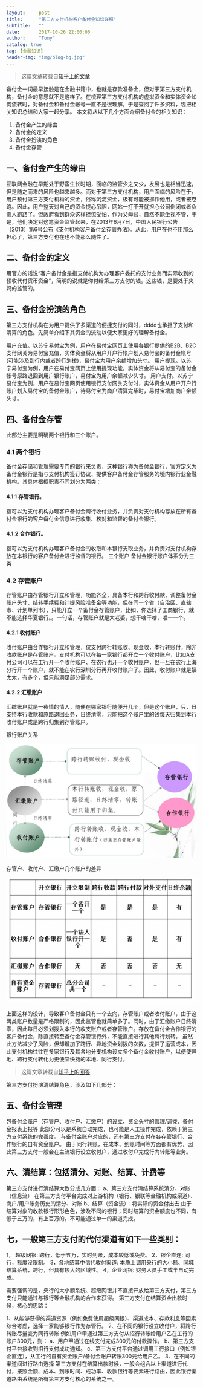 ```yaml
---
layout:     post
title:      "第三方支付机构客户备付金知识详解"
subtitle:   ""
date:       2017-10-26 22:00:00
author:     "Tony"
catalog: true
tag: [金融知识]
header-img: "img/blog-bg.jpg"
---
```


> 这篇文章转载自[知乎上的文章](https://zhuanlan.zhihu.com/p/24496274)

备付金一词最早接触是在金融书籍中，也就是存款准备金，但对于第三方支付机构，备付金的意思就不是这样了。在梳理第三方支付机构的虚拟资金和实体资金如何流转时，对备付金和备付金帐号一直不是很理解，于是查阅了许多资料，现把相关知识总结和大家一起分享。
本文将从以下几个方面介绍备付金的相关知识：

1. 备付金产生的缘由
2. 备付金的定义
3. 备付金扮演的角色
4. 备付金存管

## 一、备付金产生的缘由

互联网金融在早期处于野蛮生长时期，面临的监管少之又少，发展也是相当迅速，但是随之而来的风险也越来越多。而对于第三方支付机构，用户面临的风险在于，用户预付第三方支付机构的资金，俗称沉淀资金，极有可能被挪作他用，或者被卷跑。因此，用户整天对自己的资金提心吊胆，网站一打不开就担心公司倒闭或者负责人跑路了。但政府看到群众这样担惊受怕，作为父母官，自然不能坐视不管，于是，他们决定对这笔资金监管起来，在2013年6月7日，中国人民银行公告〔2013〕第6号公布《支付机构客户备付金存管办法》。从此，用户在也不用那么担心了，第三方支付也在也不能那么随性了。

## 二、备付金的定义

用官方的话说“客户备付金是指支付机构为办理客户委托的支付业务而实际收到的预收代付货币资金”，简明的说就是你付给第三方支付的钱。这些钱，是要处于央妈的监管的。

## 三、备付金扮演的角色

第三方支付机构在为用户提供了多渠道的便捷支付的同时，dddd也承担了支付和清算的角色。先简单介绍下其资金的流动以便大家更好的理解备付金。

用户充值。以苏宁易付宝为例，用户在易付宝网页上使用各银行提供的B2B、B2C支付网关为易付宝充值，实体资金将从用户开户行帐户划入易付宝的备付金帐号(可能涉及到行内或者跨行划拨)，易付宝为用户余额增加头寸。
用户提现。以苏宁易付宝为例，用户在易付宝网页上使用提现功能，实体资金将从易付宝的备付金帐号原路退回到用户银行账户，易付宝为用户余额减少头寸。
用户支付。以苏宁易付宝为例，用户在易付宝网页使用银行支付网关支付时，实体资金从用户开户行账户划入易付宝的备付金账户，待易付宝为商户清算完毕时，易付宝增加商户余额头寸。

## 四、备付金存管

此部分主要是明确两个银行和三个账户。

### 4.1 两个银行
备付金存储和管理需要专门的银行来负责，这种银行称为备付金银行，官方定义为备付金银行是指与支付机构签订协议、提供客户备付金存管服务的境内银行业金融机构。其具体根据职责不同划分为两类：

#### 4.1.1 存管银行。
指可以为支付机构办理客户备付金跨行收付业务，并负责对支付机构存放在所有备付金银行的客户备付金信息进行收集、核对和监督的备付金银行。

#### 4.1.2 合作银行。
指可以为支付机构办理客户备付金的收取和本银行支取业务，并负责对支付机构存放在本银行的客户备付金进行监督的银行。
三个账户
备付金银行账户体系分为三类

### 4.2 存管账户

存管账户由存管银行开立和管理，功能齐全，具备本行和跨行收付款、调整备付金账户头寸、结转手续费和计提风险准备金等功能，但在同一个省（自治区、直辖市、计划单列市），只能开立一个备付金存管账户，比如，你选择了工商银行，就不能选择华夏银行。。一句话，存管账户就是大老婆，想干啥干啥，唯一一个。

#### 4.2.1 收付账户
收付账户由合作银行开立和管理，仅支付跨行转账收、现金收，本行转账付，除非收款账户是存管账户。支付机构可以在每一家银行都开立一个收付账户，比如A支付公司可以在工行开一个收付账户、在农行也开一个收付账户，但一旦在农行上海分行开一个账户，就不能在农行深圳分行再开收付账户了。因此，收付账户就是姨太太，有多个，但只能满足部分需求。

#### 4.2.2 汇缴账户
汇缴账户就是一夜情的情人，随便在哪家银行随便开几个，但是这个账户，只，日支持本行收款和原路退回业务，日终清零，只能把这个账户里的钱每天归集到本行收付账户或是跨行归集到存管账户。

银行账户关系

![20171026_001](/img/in-post/20171026_001.png)


存管户、收付户、汇缴户几个账户的差异

![20171026_002](/img/in-post/20171026_002.png)

上面这样的设计，导致客户备付金只有一个去向，存管账户或者收付账户，由于这两类账户数量是严格限制的，因此监管也就简单多了。同时，由于汇缴账户日终清零，因此每日必须划拨入本行的收支账户或者存管账户。存放在备付金合作银行的客户备付金，除直接转至备付金存管银行外，不能直接进行其他跨行划转。
虽然此方法减少了风险，但却增加了跨行、异地资金划拨的次数，提供了运营成本，因此支付机构往往在多家银行及其各地分支机构设立多个备付金收付账户，以便使异地、跨行支付转化为更便宜快捷的本地、同行支付。

> 这篇文章转载自[知乎上的回答](https://www.zhihu.com/question/34352468)

第三方支付扮演清结算角色，涉及如下几部分：

## 五、备付金管理

包备付金账户（存管户、收付户、汇缴户）的设立、资金头寸的管理/调拨、备付金报表上报等
此部分可以是系统自动完成，也可能是人工操作完成，依赖于第三方支付系统的完善度。
与备付金账户对应的，还有第三方支付在各存管银行、合作银行的自有资金账户。
由于同行转账，在成本、到账时间等方面都有优势，因此第三方支付一般会在主流银行设立收付户，通过收付户完成行内转账等业务。

## 六、清结算：包括清分、对账、结算、计费等

 第三方支付进行清结算大致分成几方面：
 a、第三方支付清结算系统清分、对账（信息流）
 在第三方支付平台完成对上游机构（银行、银联等金融机构或渠道）、商户/用户账务历史的清分、对账
 b、结算（资金流）：将实际的资金付出去
 由于结算对象的收款银行形形色色，涉及不同的银行；同时结算的资金额度也不同，有低于五万的，有上百万的。不可能通过单一的渠道完成。

## 七，一般第三方支付的代付渠道有如下一些类别：

 1， 超级网银: 跨行，低于五万，实时到账，成本较低或免费。
 2，银企直连: 同行，额度没限制。
 3，各地结算中信代收付渠道: 本质上调用央行的大小额、同城结算系统，跨行，但具有较大的区域性。
 4，企业网银: 财务人员手工或半自动完成。

 需要强调的是，央行的大小额系统、超级网银并不直接开放给第三方支付，第三方支付只能通过与银行等金融机构的合作来获得。
 第三方支付在结算资金出款时候，核心的思路：

 1、从能够获得的渠道资源（例如免费使用超级网银）、渠道成本、存款利息等因素综合考虑，选择一家能够银行作为存管行。
 2、在不同的银行设立收付户，将跨行转账尽量变为同行转账  例如用户甲通过第三方支付从招行转账给用户乙在工行的账户300元，则：
   a、用户甲通过在线支付完成300元的付款操作。
   b、第三方支付平台接收到招行支付成功通知。
   c、第三方支付平台通过调用工行接口（例如银企直连），从工行的自有资金账户/备付金账户转账300元给用户乙。
 3、在不同的渠道间进行路由选择
 第三方支付在结算出款时候，一般会组合以上渠道进行代付，按照金额、成本、到账时间、成功率、收款银行等要素进行路由，因此银行渠道路由系统是所有第三方支付核心的系统之一。